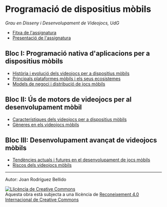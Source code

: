Programació de dispositius mòbils
=================================

*Grau en Disseny i Desenvolupament de Videojocs, UdG*

- [Fitxa de l'assignatura](https://www.udg.edu/ca/estudia/Oferta-formativa/Oferta-dassignatures/Detall-assignatura?codia=3105G13024)
- [Presentació de l'assignatura](./intro.pdf)

## Bloc I: Programació nativa d'aplicacions per a dispositius mòbils

- [Història i evolució dels videojocs per a dispositius mòbils](./historia.pdf)
- [Principals plataformes mòbils i els seus ecosistemes](./plataformes.pdf)
- [Models de negoci i distribució de jocs mòbils](./models-negoci.pdf)

## Bloc II: Ús de motors de videojocs per al desenvolupament mòbil
- [Característiques dels videojocs per a dispositius mòbils](./caracteristiques.pdf)
- [Gèneres en els videojocs mòbils](./generes.pdf)

## Bloc III: Desenvolupament avançat de videojocs mòbils
- [Tendències actuals i futures en el desenvolupament de jocs mòbils](./tendencies.pdf)
- [Riscos dels videojocs mòbils](./riscos.pdf)

---

Autor: Joan Rodríguez Bellido

<a rel="license" href="http://creativecommons.org/licenses/by/4.0/"><img alt="Llicència de Creative Commons" style="border-width:0" src="https://i.creativecommons.org/l/by/4.0/88x31.png" /></a><br />Aquesta obra està subjecta a una llicència de <a rel="license" href="http://creativecommons.org/licenses/by/4.0/">Reconeixement 4.0 Internacional de Creative Commons</a>
